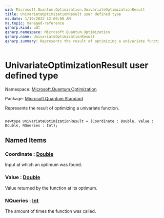 ```yaml
---
uid: Microsoft.Quantum.Optimization.UnivariateOptimizationResult
title: UnivariateOptimizationResult user defined type
ms.date: 1/19/2022 12:00:00 AM
ms.topic: managed-reference
qsharp.kind: udt
qsharp.namespace: Microsoft.Quantum.Optimization
qsharp.name: UnivariateOptimizationResult
qsharp.summary: Represents the result of optimizing a univariate function.
---
```


# UnivariateOptimizationResult user defined type

Namespace: [Microsoft.Quantum.Optimization](xref:Microsoft.Quantum.Optimization)

Package: [Microsoft.Quantum.Standard](https://nuget.org/packages/Microsoft.Quantum.Standard)


Represents the result of optimizing a univariate function.

```qsharp

newtype UnivariateOptimizationResult = (Coordinate : Double, Value : Double, NQueries : Int);
```



## Named Items

### Coordinate : [Double](xref:microsoft.quantum.qsharp.valueliterals#double-literals)

Input at which an optimum was found.
### Value : [Double](xref:microsoft.quantum.qsharp.valueliterals#double-literals)

Value returned by the function at its optimum.
### NQueries : [Int](xref:microsoft.quantum.qsharp.valueliterals#int-literals)

The amount of times the function was called.